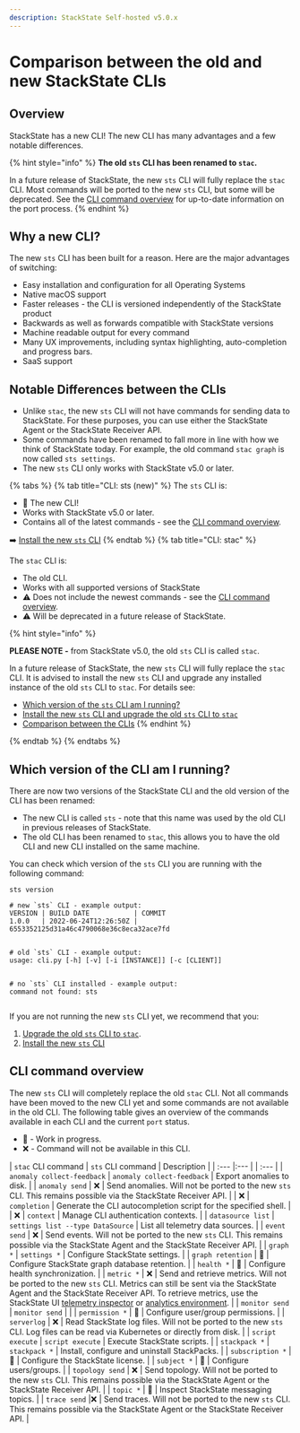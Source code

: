 ```yaml
---
description: StackState Self-hosted v5.0.x
---
```


# Comparison between the old and new StackState CLIs

## Overview

StackState has a new CLI! The new CLI has many advantages and a few notable differences. 

{% hint style="info" %}
**The old `sts` CLI has been renamed to `stac`.** 

In a future release of StackState, the new `sts` CLI will fully replace the `stac` CLI. Most commands will be ported to the new `sts` CLI, but some will be deprecated. See the [CLI command overview](#cli-command-overview) for up-to-date information on the port process.
{% endhint %}

## Why a new CLI?

The new `sts` CLI has been built for a reason. Here are the major advantages of switching:

 * Easy installation and configuration for all Operating Systems
 * Native macOS support
 * Faster releases - the CLI is versioned independently of the StackState product
 * Backwards as well as forwards compatible with StackState versions
 * Machine readable output for every command
 * Many UX improvements, including syntax highlighting, auto-completion and progress bars.
 * SaaS support

## Notable Differences between the CLIs

 * Unlike `stac`, the new `sts` CLI will not have commands for sending data to StackState. For these purposes, you can use either the StackState Agent or the StackState Receiver API. 
 * Some commands have been renamed to fall more in line with how we think of StackState today. For example, the old command `stac graph` is now called `sts settings`.
 * The new `sts` CLI only works with StackState v5.0 or later.

{% tabs %}
{% tab title="CLI: sts (new)" %}
The `sts` CLI is:

* 🎉 The new CLI!
* Works with StackState v5.0 or later. 
* Contains all of the latest commands - see the [CLI command overview](#cli-command-overview).

➡️ [Install the new `sts` CLI](cli-sts.md)
{% endtab %}
{% tab title="CLI: stac" %}

The `stac` CLI is:

* The old CLI. 
* Works with all supported versions of StackState
* ⚠️ Does not include the newest commands - see the [CLI command overview](#cli-command-overview). 
* ⚠️ Will be deprecated in a future release of StackState.

{% hint style="info" %}

**PLEASE NOTE -** from StackState v5.0, the old `sts` CLI is called `stac`.

In a future release of StackState, the new `sts` CLI will fully replace the `stac` CLI. It is advised to install the new `sts` CLI and upgrade any installed instance of the old `sts` CLI to `stac`. For details see:

* [Which version of the `sts` CLI am I running?](/setup/cli/cli-comparison.md#which-version-of-the-cli-am-i-running "StackState Self-Hosted only")
* [Install the new `sts` CLI and upgrade the old `sts` CLI to `stac`](/setup/cli/cli-sts.md#install-the-new-sts-cli "StackState Self-Hosted only")
* [Comparison between the CLIs](/setup/cli/cli-comparison.md "StackState Self-Hosted only")
{% endhint %}

{% endtab %}
{% endtabs %}

## Which version of the CLI am I running?

There are now two versions of the StackState CLI and the old version of the CLI has been renamed: 

* The new CLI is called `sts` - note that this name was used by the old CLI in previous releases of StackState. 
* The old CLI has been renamed to `stac`, this allows you to have the old CLI and new CLI installed on the same machine.

You can check which version of the `sts` CLI you are running with the following command:

```commandline
sts version

# new `sts` CLI - example output:
VERSION | BUILD DATE           | COMMIT                                   
1.0.0   | 2022-06-24T12:26:50Z | 6553352125d31a46c4790068e36c8eca32ace7fd


# old `sts` CLI - example output:
usage: cli.py [-h] [-v] [-i [INSTANCE]] [-c [CLIENT]]


# no `sts` CLI installed - example output:
command not found: sts


```

If you are not running the new `sts` CLI yet, we recommend that you:

1. [Upgrade the old `sts` CLI to `stac`](cli-stac.md).
2. [Install the new `sts` CLI](cli-sts.md) 

## CLI command overview

The new `sts` CLI will completely replace the old `stac` CLI. Not all commands have been moved to the new CLI yet and some commands are not available in the old CLI. The following table gives an overview of the commands available in each CLI and the current `port` status.

 - 🚧 - Work in progress.
 - ❌ - Command will not be available in this CLI.

| `stac` CLI command  | `sts` CLI command | Description | 
| :--- |:--- | | :--- |
| `anomaly collect-feedback` | `anomaly collect-feedback` | Export anomalies to disk. |
| `anomaly send` | ❌ | Send anomalies. Will not be ported to the new `sts` CLI. This remains possible via the StackState Receiver API. |
| ❌ | `completion` | Generate the CLI autocompletion script for the specified shell. |
| ❌ | `context` | Manage CLI authentication contexts. |
| `datasource list` | `settings list --type DataSource` | List all telemetry data sources. |
| `event send` | ❌ | Send events. Will not be ported to the new `sts` CLI. This remains possible via the StackState Agent and the StackState Receiver API. |
| `graph *` | `settings *` | Configure StackState settings. |
| `graph retention` | 🚧 | Configure StackState graph database retention. |
| `health *` | 🚧 | Configure health synchronization. |
| `metric *` | ❌ | Send and retrieve metrics. Will not be ported to the new `sts` CLI. Metrics can still be sent via the StackState Agent and the StackState Receiver API. To retrieve metrics, use the StackState UI [telemetry inspector](/use/metrics-and-events/browse-telemetry.md) or [analytics environment](/use/stackstate-ui/analytics.md). |
| `monitor send` | `monitor send` | |
| `permission *` | 🚧 | Configure user/group permissions. |
| `serverlog` | ❌ | Read StackState log files. Will not be ported to the new `sts` CLI. Log files can be read via Kubernetes or directly from disk. |
| `script execute` | `script execute` | Execute StackState scripts. | 
| `stackpack *` | `stackpack *` | Install, configure and uninstall StackPacks. |
| `subscription *` | 🚧 | Configure the StackState license. |
| `subject *` | 🚧 | Configure users/groups. |
| `topology send` | ❌ | Send topology. Will not be ported to the new `sts` CLI. This remains possible via the StackState Agent or the StackState Receiver API. |
| `topic *` | 🚧 | Inspect StackState messaging topics. |
| `trace send` |❌ | Send traces. Will not be ported to the new `sts` CLI. This remains possible via the StackState Agent or the StackState Receiver API. |
